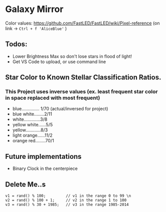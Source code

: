 # Galaxy Mirror

Color values: https://github.com/FastLED/FastLED/wiki/Pixel-reference (on link -> `Ctrl + f 'AliceBlue'` )

## Todos:
- Lower Brightness Max so don't lose stars in flood of light!
- Get VS Code to upload, or use command line

## Star Color to Known Stellar Classification Ratios. 
### This Project uses inverse values (ex. least frequent star color in space replaced with most frequent)
- blue.............. 1/70 (actual/inversed for project)
- blue white........2/11
- white.............3/8
- yellow white......5/5
- yellow............8/3
- light orange......11/2
- orange red........70/1

## Future implementations
- Binary Clock in the centerpiece

## Delete Me..s
``` 
v1 = rand() % 100;         // v1 in the range 0 to 99 \n
v2 = rand() % 100 + 1;     // v2 in the range 1 to 100
v3 = rand() % 30 + 1985;   // v3 in the range 1985-2014 
```